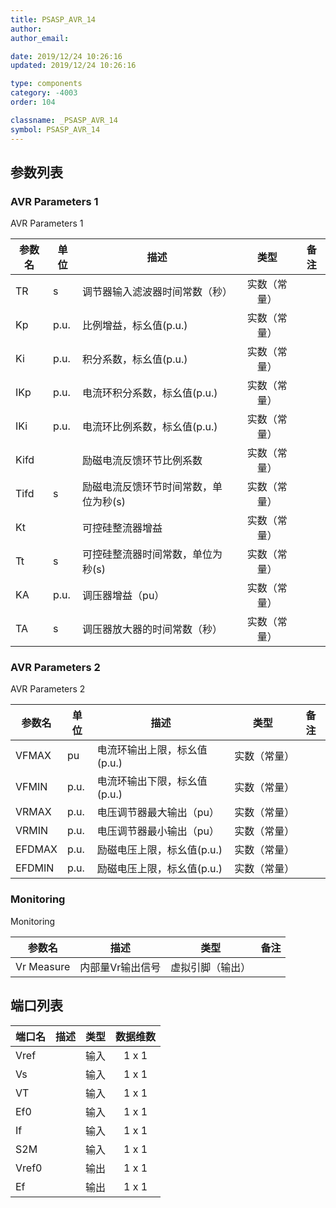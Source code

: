 ```yaml
---
title: PSASP_AVR_14
author:
author_email:

date: 2019/12/24 10:26:16
updated: 2019/12/24 10:26:16

type: components
category: -4003
order: 104

classname: _PSASP_AVR_14
symbol: PSASP_AVR_14
---
```


## 参数列表

### AVR Parameters 1

AVR Parameters 1


| 参数名 | 单位 | 描述 | 类型 | 备注 |
| ------ | ---- | ---- |:----:| ---- |
| TR | s | 调节器输入滤波器时间常数（秒） | 实数（常量） |  |
| Kp | p.u. | 比例增益，标幺值(p.u.) | 实数（常量） |  |
| Ki | p.u. | 积分系数，标幺值(p.u.) | 实数（常量） |  |
| IKp | p.u. | 电流环积分系数，标幺值(p.u.) | 实数（常量） |  |
| IKi | p.u. | 电流环比例系数，标幺值(p.u.) | 实数（常量） |  |
| Kifd |  | 励磁电流反馈环节比例系数 | 实数（常量） |  |
| Tifd | s | 励磁电流反馈环节时间常数，单位为秒(s) | 实数（常量） |  |
| Kt |  | 可控硅整流器增益 | 实数（常量） |  |
| Tt | s | 可控硅整流器时间常数，单位为秒(s) | 实数（常量） |  |
| KA | p.u. | 调压器增益（pu） | 实数（常量） |  |
| TA | s | 调压器放大器的时间常数（秒） | 实数（常量） |  |

### AVR Parameters 2

AVR Parameters 2


| 参数名 | 单位 | 描述 | 类型 | 备注 |
| ------ | ---- | ---- |:----:| ---- |
| VFMAX | pu | 电流环输出上限，标幺值(p.u.) | 实数（常量） |  |
| VFMIN | p.u. | 电流环输出下限，标幺值(p.u.) | 实数（常量） |  |
| VRMAX | p.u. | 电压调节器最大输出（pu） | 实数（常量） |  |
| VRMIN | p.u. | 电压调节器最小输出（pu） | 实数（常量） |  |
| EFDMAX | p.u. | 励磁电压上限，标幺值(p.u.) | 实数（常量） |  |
| EFDMIN | p.u. | 励磁电压上限，标幺值(p.u.) | 实数（常量） |  |

### Monitoring

Monitoring


| 参数名 |  描述 | 类型 | 备注 |
| ------ |  ---- |:----:| ---- |
| Vr Measure |  内部量Vr输出信号 | 虚拟引脚（输出） |  |



## 端口列表

| 端口名 | 描述 | 类型 | 数据维数 |
| ------ | ---- |:----:|:--------:|
| Vref |  | 输入 | 1 x 1 |
| Vs |  | 输入 | 1 x 1 |
| VT |  | 输入 | 1 x 1 |
| Ef0 |  | 输入 | 1 x 1 |
| If |  | 输入 | 1 x 1 |
| S2M |  | 输入 | 1 x 1 |
| Vref0 |  | 输出 | 1 x 1 |
| Ef |  | 输出 | 1 x 1 |





